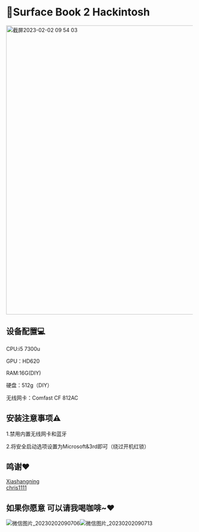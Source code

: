 # 🍎Surface Book 2 Hackintosh


<img width="779" alt="截屏2023-02-02 09 54 03" src="https://user-images.githubusercontent.com/30519088/216220872-71e1fe07-dfa0-4c5c-adc1-751e2a12e46a.png">



## 设备配置💻


   CPU:i5 7300u
   
   GPU：HD620
   
   RAM:16G(DIY)
   
   硬盘：512g（DIY）
   
   无线网卡：Comfast CF 812AC
   
   


## 安装注意事项⚠️


   1.禁用内置无线网卡和蓝牙
   
   2.将安全启动选项设置为Microsoft&3rd即可（绕过开机红锁）
   
   

 ## 鸣谢❤️

   [Xiashangning](https://github.com/Xiashangning/BigSurface)   
   [chris1111](https://github.com/chris1111/Wireless-USB-Big-Sur-Adapter)
   
   

 ## 如果你愿意 可以请我喝咖啡~❤️



![微信图片_20230202090706](https://user-images.githubusercontent.com/30519088/216220438-390acd8f-e5a6-4ae1-87fb-69731acc11ec.jpg)![微信图片_20230202090713](https://user-images.githubusercontent.com/30519088/216220582-d221efbc-239c-48f1-b1aa-143781751d1d.jpg)


 

